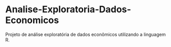 # Analise-Exploratoria-Dados-Economicos
Projeto de análise exploratória de dados econômicos utilizando a linguagem R.
